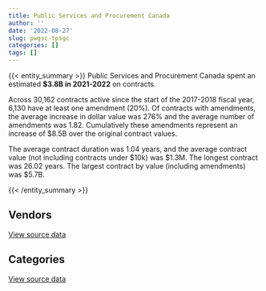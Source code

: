 ```yaml
---
title: Public Services and Procurement Canada
author: ''
date: '2022-08-27'
slug: pwgsc-tpsgc
categories: []
tags: []
---
```


<script src="/rmarkdown-libs/htmlwidgets/htmlwidgets.js"></script>
<link href="/rmarkdown-libs/datatables-css/datatables-crosstalk.css" rel="stylesheet" />
<script src="/rmarkdown-libs/datatables-binding/datatables.js"></script>
<script src="/rmarkdown-libs/jquery/jquery-3.6.0.min.js"></script>
<link href="/rmarkdown-libs/dt-core-bootstrap/css/dataTables.bootstrap.min.css" rel="stylesheet" />
<link href="/rmarkdown-libs/dt-core-bootstrap/css/dataTables.bootstrap.extra.css" rel="stylesheet" />
<script src="/rmarkdown-libs/dt-core-bootstrap/js/jquery.dataTables.min.js"></script>
<script src="/rmarkdown-libs/dt-core-bootstrap/js/dataTables.bootstrap.min.js"></script>
<link href="/rmarkdown-libs/crosstalk/css/crosstalk.min.css" rel="stylesheet" />
<script src="/rmarkdown-libs/crosstalk/js/crosstalk.min.js"></script>
<script src="/rmarkdown-libs/htmlwidgets/htmlwidgets.js"></script>
<link href="/rmarkdown-libs/datatables-css/datatables-crosstalk.css" rel="stylesheet" />
<script src="/rmarkdown-libs/datatables-binding/datatables.js"></script>
<script src="/rmarkdown-libs/jquery/jquery-3.6.0.min.js"></script>
<link href="/rmarkdown-libs/dt-core-bootstrap/css/dataTables.bootstrap.min.css" rel="stylesheet" />
<link href="/rmarkdown-libs/dt-core-bootstrap/css/dataTables.bootstrap.extra.css" rel="stylesheet" />
<script src="/rmarkdown-libs/dt-core-bootstrap/js/jquery.dataTables.min.js"></script>
<script src="/rmarkdown-libs/dt-core-bootstrap/js/dataTables.bootstrap.min.js"></script>
<link href="/rmarkdown-libs/crosstalk/css/crosstalk.min.css" rel="stylesheet" />
<script src="/rmarkdown-libs/crosstalk/js/crosstalk.min.js"></script>

{{< entity_summary >}}
Public Services and Procurement Canada spent an estimated **\$3.8B in 2021-2022** on contracts.

Across 30,162 contracts active since the start of the 2017-2018 fiscal year, 6,130 have at least one amendment (20%). Of contracts with amendments, the average increase in dollar value was 276% and the average number of amendments was 1.82. Cumulatively these amendments represent an increase of \$8.5B over the original contract values.

The average contract duration was 1.04 years, and the average contract value (not including contracts under \$10k) was \$1.3M. The longest contract was 26.02 years. The largest contract by value (including amendments) was \$5.7B.

{{< /entity_summary >}}

## Vendors

<div id="htmlwidget-1" style="width:100%;height:auto;" class="datatables html-widget"></div>
<script type="application/json" data-for="htmlwidget-1">{"x":{"style":"bootstrap","filter":"none","vertical":false,"data":[["<a href=\"/vendors/10647802_canada/\">10647802 CANADA<\/a>","<a href=\"/vendors/1320376_ontario/\">1320376 ONTARIO<\/a>","<a href=\"/vendors/1x1_architecture/\">1X1 ARCHITECTURE<\/a>","<a href=\"/vendors/2220742_ontario/\">2220742 ONTARIO<\/a>","<a href=\"/vendors/3469051_canada/\">3469051 CANADA<\/a>","<a href=\"/vendors/3d_datacomm/\">3D DATACOMM<\/a>","<a href=\"/vendors/4083261_canada/\">4083261 CANADA<\/a>","<a href=\"/vendors/529040_ontario_and_880382/\">529040 ONTARIO AND 880382<\/a>","<a href=\"/vendors/6834973_canada/\">6834973 CANADA<\/a>","<a href=\"/vendors/7305516_canada/\">7305516 CANADA<\/a>","<a href=\"/vendors/736902_ontario/\">736902 ONTARIO<\/a>","<a href=\"/vendors/73719_newfoundland_labrador/\">73719 NEWFOUNDLAND LABRADOR<\/a>","<a href=\"/vendors/851791_nwt/\">851791 NWT<\/a>","<a href=\"/vendors/9006_9311_quebec/\">9006 9311 QUEBEC<\/a>","<a href=\"/vendors/9168516_canada/\">9168516 CANADA<\/a>","<a href=\"/vendors/9275_0181_quebec/\">9275 0181 QUEBEC<\/a>","<a href=\"/vendors/a_c_l_construction/\">A C L CONSTRUCTION<\/a>","<a href=\"/vendors/abb/\">ABB<\/a>","<a href=\"/vendors/abco_maintenance_systems/\">ABCO MAINTENANCE SYSTEMS<\/a>","<a href=\"/vendors/acadian_dredging/\">ACADIAN DREDGING<\/a>","<a href=\"/vendors/acart_communications/\">ACART COMMUNICATIONS<\/a>","<a href=\"/vendors/accenture/\">ACCENTURE<\/a>","<a href=\"/vendors/acme_future_security_controls/\">ACME FUTURE SECURITY CONTROLS<\/a>","<a href=\"/vendors/acosys_consulting_services/\">ACOSYS CONSULTING SERVICES<\/a>","<a href=\"/vendors/action_personnel_of_ottawa_hull/\">ACTION PERSONNEL OF OTTAWA HULL<\/a>","<a href=\"/vendors/adp_canada/\">ADP CANADA<\/a>","<a href=\"/vendors/advanced_business_interiors/\">ADVANCED BUSINESS INTERIORS<\/a>","<a href=\"/vendors/afc_industries/\">AFC INDUSTRIES<\/a>","<a href=\"/vendors/ainsworth/\">AINSWORTH<\/a>","<a href=\"/vendors/air_inuit/\">AIR INUIT<\/a>","<a href=\"/vendors/air_tindi/\">AIR TINDI<\/a>","<a href=\"/vendors/alliance_engineering_construction/\">ALLIANCE ENGINEERING CONSTRUCTION<\/a>","<a href=\"/vendors/allied_paving/\">ALLIED PAVING<\/a>","<a href=\"/vendors/alva_construction/\">ALVA CONSTRUCTION<\/a>","<a href=\"/vendors/ameresco_canada/\">AMERESCO CANADA<\/a>","<a href=\"/vendors/amex_bank_of_canada/\">AMEX BANK OF CANADA<\/a>","<a href=\"/vendors/anchor_qea/\">ANCHOR QEA<\/a>","<a href=\"/vendors/anixter_canada/\">ANIXTER CANADA<\/a>","<a href=\"/vendors/aon_reed_stenhouse/\">AON REED STENHOUSE<\/a>","<a href=\"/vendors/architecture_49/\">ARCHITECTURE 49<\/a>","<a href=\"/vendors/architecture_evoq/\">ARCHITECTURE EVOQ<\/a>","<a href=\"/vendors/arcp_atlantic_road_construction/\">ARCP ATLANTIC ROAD CONSTRUCTION<\/a>","<a href=\"/vendors/arctic_canada_construction/\">ARCTIC CANADA CONSTRUCTION<\/a>","<a href=\"/vendors/asbex/\">ASBEX<\/a>","<a href=\"/vendors/asokan_business_interiors/\">ASOKAN BUSINESS INTERIORS<\/a>","<a href=\"/vendors/associated_engineering/\">ASSOCIATED ENGINEERING<\/a>","<a href=\"/vendors/atlantic_towing/\">ATLANTIC TOWING<\/a>","<a href=\"/vendors/atlantica_mechanical_contractors/\">ATLANTICA MECHANICAL CONTRACTORS<\/a>","<a href=\"/vendors/atwill_morin/\">ATWILL MORIN<\/a>","<a href=\"/vendors/av_tech/\">AV TECH<\/a>","<a href=\"/vendors/avondale_construction/\">AVONDALE CONSTRUCTION<\/a>","<a href=\"/vendors/b_r_enterprises/\">B R ENTERPRISES<\/a>","<a href=\"/vendors/b_t_l_construction/\">B T L CONSTRUCTION<\/a>","<a href=\"/vendors/baja_construction_canada/\">BAJA CONSTRUCTION CANADA<\/a>","<a href=\"/vendors/balodis/\">BALODIS<\/a>","<a href=\"/vendors/banctec_canada/\">BANCTEC CANADA<\/a>","<a href=\"/vendors/bargreen_ellingson/\">BARGREEN ELLINGSON<\/a>","<a href=\"/vendors/bay_construction_management/\">BAY CONSTRUCTION MANAGEMENT<\/a>","<a href=\"/vendors/bell_and_howell_canada/\">BELL AND HOWELL CANADA<\/a>","<a href=\"/vendors/bergevin_electrical_contracting/\">BERGEVIN ELECTRICAL CONTRACTING<\/a>","<a href=\"/vendors/bervin_construction/\">BERVIN CONSTRUCTION<\/a>","<a href=\"/vendors/bgla/\">BGLA<\/a>","<a href=\"/vendors/bird_construction_company/\">BIRD CONSTRUCTION COMPANY<\/a>","<a href=\"/vendors/bisson_fortin_architecture/\">BISSON FORTIN ARCHITECTURE<\/a>","<a href=\"/vendors/blackberry/\">BLACKBERRY<\/a>","<a href=\"/vendors/bluedot/\">BLUEDOT<\/a>","<a href=\"/vendors/boless/\">BOLESS<\/a>","<a href=\"/vendors/boyd_moving_storage/\">BOYD MOVING STORAGE<\/a>","<a href=\"/vendors/brandt_tractor/\">BRANDT TRACTOR<\/a>","<a href=\"/vendors/brawn_construction/\">BRAWN CONSTRUCTION<\/a>","<a href=\"/vendors/briquetal/\">BRIQUETAL<\/a>","<a href=\"/vendors/britton_electrique/\">BRITTON ELECTRIQUE<\/a>","<a href=\"/vendors/brookfield_asset_management/\">BROOKFIELD ASSET MANAGEMENT<\/a>","<a href=\"/vendors/brookfield_global_integrated_solutions/\">BROOKFIELD GLOBAL INTEGRATED SOLUTIONS<\/a>","<a href=\"/vendors/budgell_s_equipment_rentals/\">BUDGELL S EQUIPMENT RENTALS<\/a>","<a href=\"/vendors/buttcon/\">BUTTCON<\/a>","<a href=\"/vendors/ca/\">CA<\/a>","<a href=\"/vendors/caltrio_company/\">CALTRIO COMPANY<\/a>","<a href=\"/vendors/campbell_scientific_canada/\">CAMPBELL SCIENTIFIC CANADA<\/a>","<a href=\"/vendors/can_am_platforms_construction/\">CAN AM PLATFORMS CONSTRUCTION<\/a>","<a href=\"/vendors/canadian_helicopters/\">CANADIAN HELICOPTERS<\/a>","<a href=\"/vendors/canadian_leaseback/\">CANADIAN LEASEBACK<\/a>","<a href=\"/vendors/canadyne_technologies/\">CANADYNE TECHNOLOGIES<\/a>","<a href=\"/vendors/canmec_industriel/\">CANMEC INDUSTRIEL<\/a>","<a href=\"/vendors/cansel_survey_equipment/\">CANSEL SURVEY EQUIPMENT<\/a>","<a href=\"/vendors/carahsoft_technology/\">CARAHSOFT TECHNOLOGY<\/a>","<a href=\"/vendors/carleton_electric/\">CARLETON ELECTRIC<\/a>","<a href=\"/vendors/carmichael_engineering/\">CARMICHAEL ENGINEERING<\/a>","<a href=\"/vendors/cbci_telecom/\">CBCI TELECOM<\/a>","<a href=\"/vendors/cbre/\">CBRE<\/a>","<a href=\"/vendors/ccr_construction/\">CCR CONSTRUCTION<\/a>","<a href=\"/vendors/cedrom_sni/\">CEDROM SNI<\/a>","<a href=\"/vendors/celeb_construction/\">CELEB CONSTRUCTION<\/a>","<a href=\"/vendors/cgi/\">CGI<\/a>","<a href=\"/vendors/ch2m_hill_canada/\">CH2M HILL CANADA<\/a>","<a href=\"/vendors/chandos_construction/\">CHANDOS CONSTRUCTION<\/a>","<a href=\"/vendors/charron_human_resources/\">CHARRON HUMAN RESOURCES<\/a>","<a href=\"/vendors/cleanmatters_janitorial_services/\">CLEANMATTERS JANITORIAL SERVICES<\/a>","<a href=\"/vendors/clearwater_structures/\">CLEARWATER STRUCTURES<\/a>","<a href=\"/vendors/closereach/\">CLOSEREACH<\/a>","<a href=\"/vendors/cnw_group/\">CNW GROUP<\/a>","<a href=\"/vendors/coady_construction_excavating/\">COADY CONSTRUCTION EXCAVATING<\/a>","<a href=\"/vendors/coastal_restoration_masonry/\">COASTAL RESTORATION MASONRY<\/a>","<a href=\"/vendors/colliers_project_leaders/\">COLLIERS PROJECT LEADERS<\/a>","<a href=\"/vendors/computershare_investor_services/\">COMPUTERSHARE INVESTOR SERVICES<\/a>","<a href=\"/vendors/con_pro_industries_canada/\">CON PRO INDUSTRIES CANADA<\/a>","<a href=\"/vendors/conoscenti_technologies/\">CONOSCENTI TECHNOLOGIES<\/a>","<a href=\"/vendors/construction_blanchard_et/\">CONSTRUCTION BLANCHARD ET<\/a>","<a href=\"/vendors/construction_bugere/\">CONSTRUCTION BUGERE<\/a>","<a href=\"/vendors/construction_cote_fils/\">CONSTRUCTION COTE FILS<\/a>","<a href=\"/vendors/construction_cybco/\">CONSTRUCTION CYBCO<\/a>","<a href=\"/vendors/construction_demathieu_bard/\">CONSTRUCTION DEMATHIEU BARD<\/a>","<a href=\"/vendors/construction_deric/\">CONSTRUCTION DERIC<\/a>","<a href=\"/vendors/construction_simdev/\">CONSTRUCTION SIMDEV<\/a>","<a href=\"/vendors/construction_socam/\">CONSTRUCTION SOCAM<\/a>","<a href=\"/vendors/constructions_bsl/\">CONSTRUCTIONS BSL<\/a>","<a href=\"/vendors/convergint_technologies/\">CONVERGINT TECHNOLOGIES<\/a>","<a href=\"/vendors/cougar_engineering_construction/\">COUGAR ENGINEERING CONSTRUCTION<\/a>","<a href=\"/vendors/cowi_north_america/\">COWI NORTH AMERICA<\/a>","<a href=\"/vendors/crandall_engineering/\">CRANDALL ENGINEERING<\/a>","<a href=\"/vendors/cruickshank_construction/\">CRUICKSHANK CONSTRUCTION<\/a>","<a href=\"/vendors/csdc_systems/\">CSDC SYSTEMS<\/a>","<a href=\"/vendors/cummins_canada/\">CUMMINS CANADA<\/a>","<a href=\"/vendors/cymi_canada/\">CYMI CANADA<\/a>","<a href=\"/vendors/d_doyle_installations/\">D DOYLE INSTALLATIONS<\/a>","<a href=\"/vendors/d_f_s/\">D F S<\/a>","<a href=\"/vendors/dasco_equipment/\">DASCO EQUIPMENT<\/a>","<a href=\"/vendors/david_s_laflamme_construction/\">DAVID S LAFLAMME CONSTRUCTION<\/a>","<a href=\"/vendors/de_angelis_construction/\">DE ANGELIS CONSTRUCTION<\/a>","<a href=\"/vendors/dean_construction_company/\">DEAN CONSTRUCTION COMPANY<\/a>","<a href=\"/vendors/defran/\">DEFRAN<\/a>","<a href=\"/vendors/delco_automation/\">DELCO AUTOMATION<\/a>","<a href=\"/vendors/devlin_construction/\">DEVLIN CONSTRUCTION<\/a>","<a href=\"/vendors/dexter_construction/\">DEXTER CONSTRUCTION<\/a>","<a href=\"/vendors/dexterra/\">DEXTERRA<\/a>","<a href=\"/vendors/diamond_and_schmitt_architects/\">DIAMOND AND SCHMITT ARCHITECTS<\/a>","<a href=\"/vendors/dragage_im/\">DRAGAGE IM<\/a>","<a href=\"/vendors/dragage_ocean_dsm/\">DRAGAGE OCEAN DSM<\/a>","<a href=\"/vendors/dss_marine/\">DSS MARINE<\/a>","<a href=\"/vendors/dst_consulting_engineers/\">DST CONSULTING ENGINEERS<\/a>","<a href=\"/vendors/dwp_solutions/\">DWP SOLUTIONS<\/a>","<a href=\"/vendors/dxb_project_management/\">DXB PROJECT MANAGEMENT<\/a>","<a href=\"/vendors/dynamic_construction/\">DYNAMIC CONSTRUCTION<\/a>","<a href=\"/vendors/e_d_brunet_et_associes_canada/\">E D BRUNET ET ASSOCIES CANADA<\/a>","<a href=\"/vendors/eastpoint_engineering/\">EASTPOINT ENGINEERING<\/a>","<a href=\"/vendors/eberhard_von_huene_associates/\">EBERHARD VON HUENE ASSOCIATES<\/a>","<a href=\"/vendors/ebsco_canada/\">EBSCO CANADA<\/a>","<a href=\"/vendors/eclipsys_solutions/\">ECLIPSYS SOLUTIONS<\/a>","<a href=\"/vendors/eco_technologies/\">ECO TECHNOLOGIES<\/a>","<a href=\"/vendors/edward_collins_contracting/\">EDWARD COLLINS CONTRACTING<\/a>","<a href=\"/vendors/eiffage_innovative_canada/\">EIFFAGE INNOVATIVE CANADA<\/a>","<a href=\"/vendors/ekos_research_associates/\">EKOS RESEARCH ASSOCIATES<\/a>","<a href=\"/vendors/emcon_services/\">EMCON SERVICES<\/a>","<a href=\"/vendors/emil_anderson_construction/\">EMIL ANDERSON CONSTRUCTION<\/a>","<a href=\"/vendors/emmons_mitchell_construction/\">EMMONS MITCHELL CONSTRUCTION<\/a>","<a href=\"/vendors/entreprise_de_construction_t_e_q/\">ENTREPRISE DE CONSTRUCTION T E Q<\/a>","<a href=\"/vendors/entrust/\">ENTRUST<\/a>","<a href=\"/vendors/eurovia_quebec_construction/\">EUROVIA QUEBEC CONSTRUCTION<\/a>","<a href=\"/vendors/everest_construction_management/\">EVEREST CONSTRUCTION MANAGEMENT<\/a>","<a href=\"/vendors/evripos_janitorial_services/\">EVRIPOS JANITORIAL SERVICES<\/a>","<a href=\"/vendors/exact_legal_translations/\">EXACT LEGAL TRANSLATIONS<\/a>","<a href=\"/vendors/excavation_loiselle/\">EXCAVATION LOISELLE<\/a>","<a href=\"/vendors/excavation_rene_st_pierre_eng/\">EXCAVATION RENE ST PIERRE ENG<\/a>","<a href=\"/vendors/facca/\">FACCA<\/a>","<a href=\"/vendors/factiva/\">FACTIVA<\/a>","<a href=\"/vendors/farmer_construction/\">FARMER CONSTRUCTION<\/a>","<a href=\"/vendors/fast_track_staffing/\">FAST TRACK STAFFING<\/a>","<a href=\"/vendors/fca_canada/\">FCA CANADA<\/a>","<a href=\"/vendors/fidelity_engineering_construction/\">FIDELITY ENGINEERING CONSTRUCTION<\/a>","<a href=\"/vendors/finning_international/\">FINNING INTERNATIONAL<\/a>","<a href=\"/vendors/floyd_s_construction/\">FLOYD S CONSTRUCTION<\/a>","<a href=\"/vendors/flynn_canada/\">FLYNN CANADA<\/a>","<a href=\"/vendors/forrester_research/\">FORRESTER RESEARCH<\/a>","<a href=\"/vendors/fournier_construction_industrielle/\">FOURNIER CONSTRUCTION INDUSTRIELLE<\/a>","<a href=\"/vendors/francis_canada_truck_centre/\">FRANCIS CANADA TRUCK CENTRE<\/a>","<a href=\"/vendors/fraser_river_pile_dredge/\">FRASER RIVER PILE DREDGE<\/a>","<a href=\"/vendors/fvb_energy/\">FVB ENERGY<\/a>","<a href=\"/vendors/g_bird_holdings/\">G BIRD HOLDINGS<\/a>","<a href=\"/vendors/gabriela_oliveira/\">GABRIELA OLIVEIRA<\/a>","<a href=\"/vendors/gap_wireless/\">GAP WIRELESS<\/a>","<a href=\"/vendors/gartner/\">GARTNER<\/a>","<a href=\"/vendors/gat_intl_localization_services/\">GAT INTL LOCALIZATION SERVICES<\/a>","<a href=\"/vendors/gatestone/\">GATESTONE<\/a>","<a href=\"/vendors/gaudette_s_transit_mix/\">GAUDETTE S TRANSIT MIX<\/a>","<a href=\"/vendors/gdi_services/\">GDI SERVICES<\/a>","<a href=\"/vendors/gemma_property_services/\">GEMMA PROPERTY SERVICES<\/a>","<a href=\"/vendors/general_motors/\">GENERAL MOTORS<\/a>","<a href=\"/vendors/geospectrum_technologies/\">GEOSPECTRUM TECHNOLOGIES<\/a>","<a href=\"/vendors/ghd/\">GHD<\/a>","<a href=\"/vendors/global_knowledge/\">GLOBAL KNOWLEDGE<\/a>","<a href=\"/vendors/global_total_office/\">GLOBAL TOTAL OFFICE<\/a>","<a href=\"/vendors/global_upholstery/\">GLOBAL UPHOLSTERY<\/a>","<a href=\"/vendors/gm_developpement/\">GM DEVELOPPEMENT<\/a>","<a href=\"/vendors/graham_construction/\">GRAHAM CONSTRUCTION<\/a>","<a href=\"/vendors/granite_management/\">GRANITE MANAGEMENT<\/a>","<a href=\"/vendors/grc_architects/\">GRC ARCHITECTS<\/a>","<a href=\"/vendors/green_timbers_partnership/\">GREEN TIMBERS PARTNERSHIP<\/a>","<a href=\"/vendors/greendale_resources/\">GREENDALE RESOURCES<\/a>","<a href=\"/vendors/greenfield_construction/\">GREENFIELD CONSTRUCTION<\/a>","<a href=\"/vendors/grey_rock_services/\">GREY ROCK SERVICES<\/a>","<a href=\"/vendors/griffin_engineered_systems/\">GRIFFIN ENGINEERED SYSTEMS<\/a>","<a href=\"/vendors/gw_realty/\">GW REALTY<\/a>","<a href=\"/vendors/hamel_construction/\">HAMEL CONSTRUCTION<\/a>","<a href=\"/vendors/haskoning_uk/\">HASKONING UK<\/a>","<a href=\"/vendors/hatch/\">HATCH<\/a>","<a href=\"/vendors/haworth/\">HAWORTH<\/a>","<a href=\"/vendors/hercules_slr/\">HERCULES SLR<\/a>","<a href=\"/vendors/hewlett_packard/\">HEWLETT PACKARD<\/a>","<a href=\"/vendors/highlands_fuel_delivery/\">HIGHLANDS FUEL DELIVERY<\/a>","<a href=\"/vendors/hike_metal_products/\">HIKE METAL PRODUCTS<\/a>","<a href=\"/vendors/hitrac/\">HITRAC<\/a>","<a href=\"/vendors/horizant/\">HORIZANT<\/a>","<a href=\"/vendors/houle_electric/\">HOULE ELECTRIC<\/a>","<a href=\"/vendors/ibi_group_architects_canada/\">IBI GROUP ARCHITECTS CANADA<\/a>","<a href=\"/vendors/ifathom/\">IFATHOM<\/a>","<a href=\"/vendors/imperial_cleaners/\">IMPERIAL CLEANERS<\/a>","<a href=\"/vendors/info_tech_research_group/\">INFO TECH RESEARCH GROUP<\/a>","<a href=\"/vendors/infosys/\">INFOSYS<\/a>","<a href=\"/vendors/insa/\">INSA<\/a>","<a href=\"/vendors/integra_networks/\">INTEGRA NETWORKS<\/a>","<a href=\"/vendors/integrated_distribution_systems/\">INTEGRATED DISTRIBUTION SYSTEMS<\/a>","<a href=\"/vendors/interactive_audio_visual/\">INTERACTIVE AUDIO VISUAL<\/a>","<a href=\"/vendors/interoute_construction/\">INTEROUTE CONSTRUCTION<\/a>","<a href=\"/vendors/interworks_contracting/\">INTERWORKS CONTRACTING<\/a>","<a href=\"/vendors/ipsos/\">IPSOS<\/a>","<a href=\"/vendors/it_net_consultants/\">IT NET CONSULTANTS<\/a>","<a href=\"/vendors/itex/\">ITEX<\/a>","<a href=\"/vendors/iwc_excavation/\">IWC EXCAVATION<\/a>","<a href=\"/vendors/j_1_contracting/\">J 1 CONTRACTING<\/a>","<a href=\"/vendors/j_d_g_construction_management/\">J D G CONSTRUCTION MANAGEMENT<\/a>","<a href=\"/vendors/j_e_enterprises/\">J E ENTERPRISES<\/a>","<a href=\"/vendors/j_j_lepera_infrastructures/\">J J LEPERA INFRASTRUCTURES<\/a>","<a href=\"/vendors/j_l_richards_associates/\">J L RICHARDS ASSOCIATES<\/a>","<a href=\"/vendors/j_m_j_holdings/\">J M J HOLDINGS<\/a>","<a href=\"/vendors/j_n_a_leblanc_electrique/\">J N A LEBLANC ELECTRIQUE<\/a>","<a href=\"/vendors/j_p_gravel_construction/\">J P GRAVEL CONSTRUCTION<\/a>","<a href=\"/vendors/j_w_lindsay_enterprises/\">J W LINDSAY ENTERPRISES<\/a>","<a href=\"/vendors/jasco_applied_sciences_canada/\">JASCO APPLIED SCIENCES CANADA<\/a>","<a href=\"/vendors/jim_pattison_industries/\">JIM PATTISON INDUSTRIES<\/a>","<a href=\"/vendors/johnson_controls_canada/\">JOHNSON CONTROLS CANADA<\/a>","<a href=\"/vendors/joneljim_concrete_construction/\">JONELJIM CONCRETE CONSTRUCTION<\/a>","<a href=\"/vendors/jones_lang_lasalle/\">JONES LANG LASALLE<\/a>","<a href=\"/vendors/k_c_e_construction/\">K C E CONSTRUCTION<\/a>","<a href=\"/vendors/kaniyasihk_culture_camps/\">KANIYASIHK CULTURE CAMPS<\/a>","<a href=\"/vendors/kasian_architecture_interior_design/\">KASIAN ARCHITECTURE INTERIOR DESIGN<\/a>","<a href=\"/vendors/kenn_borek_air/\">KENN BOREK AIR<\/a>","<a href=\"/vendors/ketza_pacific_construction/\">KETZA PACIFIC CONSTRUCTION<\/a>","<a href=\"/vendors/kfn_enterprises_partnership/\">KFN ENTERPRISES PARTNERSHIP<\/a>","<a href=\"/vendors/kinetic_construction/\">KINETIC CONSTRUCTION<\/a>","<a href=\"/vendors/king_hoe_excavating/\">KING HOE EXCAVATING<\/a>","<a href=\"/vendors/konica_minolta_business_solutions/\">KONICA MINOLTA BUSINESS SOLUTIONS<\/a>","<a href=\"/vendors/kontzamanis_graumann_smith/\">KONTZAMANIS GRAUMANN SMITH<\/a>","<a href=\"/vendors/kudlik_construction/\">KUDLIK CONSTRUCTION<\/a>","<a href=\"/vendors/l_a_hebert/\">L A HEBERT<\/a>","<a href=\"/vendors/l_breau_and_sons/\">L BREAU AND SONS<\/a>","<a href=\"/vendors/l_d_watson_e_s_macewen_allan/\">L D WATSON E S MACEWEN ALLAN<\/a>","<a href=\"/vendors/l_w_dennis_contracting/\">L W DENNIS CONTRACTING<\/a>","<a href=\"/vendors/landco_construction/\">LANDCO CONSTRUCTION<\/a>","<a href=\"/vendors/landform_civil_infrastructures/\">LANDFORM CIVIL INFRASTRUCTURES<\/a>","<a href=\"/vendors/lannick_contract_solutions/\">LANNICK CONTRACT SOLUTIONS<\/a>","<a href=\"/vendors/laporte_experts_conseils/\">LAPORTE EXPERTS CONSEILS<\/a>","<a href=\"/vendors/le_groupe_drumco_construction/\">LE GROUPE DRUMCO CONSTRUCTION<\/a>","<a href=\"/vendors/lec_engineering_contracting/\">LEC ENGINEERING CONTRACTING<\/a>","<a href=\"/vendors/ledcor_construction/\">LEDCOR CONSTRUCTION<\/a>","<a href=\"/vendors/lemay/\">LEMAY<\/a>","<a href=\"/vendors/leo_pisces_services_group/\">LEO PISCES SERVICES GROUP<\/a>","<a href=\"/vendors/les_constructions_beland/\">LES CONSTRUCTIONS BELAND<\/a>","<a href=\"/vendors/les_constructions_binet/\">LES CONSTRUCTIONS BINET<\/a>","<a href=\"/vendors/les_constructions_des_iles/\">LES CONSTRUCTIONS DES ILES<\/a>","<a href=\"/vendors/les_entreprises_p_e_c/\">LES ENTREPRISES P E C<\/a>","<a href=\"/vendors/les_equipements_claude_pedneault/\">LES EQUIPEMENTS CLAUDE PEDNEAULT<\/a>","<a href=\"/vendors/les_installations_electriques/\">LES INSTALLATIONS ELECTRIQUES<\/a>","<a href=\"/vendors/les_traducteurs_reunis/\">LES TRADUCTEURS REUNIS<\/a>","<a href=\"/vendors/leslie_benn_contracting/\">LESLIE BENN CONTRACTING<\/a>","<a href=\"/vendors/lexisnexis_canada/\">LEXISNEXIS CANADA<\/a>","<a href=\"/vendors/linovati/\">LINOVATI<\/a>","<a href=\"/vendors/louis_w_bray_construction/\">LOUIS W BRAY CONSTRUCTION<\/a>","<a href=\"/vendors/m_d_steele_construction/\">M D STEELE CONSTRUCTION<\/a>","<a href=\"/vendors/m_r_engineering/\">M R ENGINEERING<\/a>","<a href=\"/vendors/m_sullivan_son/\">M SULLIVAN SON<\/a>","<a href=\"/vendors/macewen_petroleum/\">MACEWEN PETROLEUM<\/a>","<a href=\"/vendors/maconnerie_dynamique/\">MACONNERIE DYNAMIQUE<\/a>","<a href=\"/vendors/maple_reinders_constructors/\">MAPLE REINDERS CONSTRUCTORS<\/a>","<a href=\"/vendors/maplesoft_consulting/\">MAPLESOFT CONSULTING<\/a>","<a href=\"/vendors/marine_contractors/\">MARINE CONTRACTORS<\/a>","<a href=\"/vendors/maritime_fence/\">MARITIME FENCE<\/a>","<a href=\"/vendors/maritime_fuels/\">MARITIME FUELS<\/a>","<a href=\"/vendors/marrbeck_construction/\">MARRBECK CONSTRUCTION<\/a>","<a href=\"/vendors/martech_electrical_systems/\">MARTECH ELECTRICAL SYSTEMS<\/a>","<a href=\"/vendors/masontech/\">MASONTECH<\/a>","<a href=\"/vendors/maxim_2000/\">MAXIM 2000<\/a>","<a href=\"/vendors/mckinsey_and_company/\">MCKINSEY AND COMPANY<\/a>","<a href=\"/vendors/mcknight_enterprises/\">MCKNIGHT ENTERPRISES<\/a>","<a href=\"/vendors/mcnally_construction/\">MCNALLY CONSTRUCTION<\/a>","<a href=\"/vendors/media_q/\">MEDIA Q<\/a>","<a href=\"/vendors/megalexis_communications/\">MEGALEXIS COMMUNICATIONS<\/a>","<a href=\"/vendors/messa_computing/\">MESSA COMPUTING<\/a>","<a href=\"/vendors/metocean_telematics/\">METOCEAN TELEMATICS<\/a>","<a href=\"/vendors/michanie_construction/\">MICHANIE CONSTRUCTION<\/a>","<a href=\"/vendors/micro_focus_canada/\">MICRO FOCUS CANADA<\/a>","<a href=\"/vendors/milestone_environmental/\">MILESTONE ENVIRONMENTAL<\/a>","<a href=\"/vendors/ministry_of_finance/\">MINISTRY OF FINANCE<\/a>","<a href=\"/vendors/mitsubishi_motor_sales/\">MITSUBISHI MOTOR SALES<\/a>","<a href=\"/vendors/mnp/\">MNP<\/a>","<a href=\"/vendors/mobile_resource_group/\">MOBILE RESOURCE GROUP<\/a>","<a href=\"/vendors/modern_construction/\">MODERN CONSTRUCTION<\/a>","<a href=\"/vendors/moneris/\">MONERIS<\/a>","<a href=\"/vendors/moriyama_teshima_architects/\">MORIYAMA TESHIMA ARCHITECTS<\/a>","<a href=\"/vendors/morpho_canada/\">MORPHO CANADA<\/a>","<a href=\"/vendors/moss_development/\">MOSS DEVELOPMENT<\/a>","<a href=\"/vendors/mtm_2_contracting/\">MTM 2 CONTRACTING<\/a>","<a href=\"/vendors/municipal_ready_mix/\">MUNICIPAL READY MIX<\/a>","<a href=\"/vendors/n_p_a/\">N P A<\/a>","<a href=\"/vendors/nadine_international/\">NADINE INTERNATIONAL<\/a>","<a href=\"/vendors/nahanni_construction/\">NAHANNI CONSTRUCTION<\/a>","<a href=\"/vendors/nappaq_design_construction/\">NAPPAQ DESIGN CONSTRUCTION<\/a>","<a href=\"/vendors/nav_canada/\">NAV CANADA<\/a>","<a href=\"/vendors/navpoint_consulting_group/\">NAVPOINT CONSULTING GROUP<\/a>","<a href=\"/vendors/ndl_construction/\">NDL CONSTRUCTION<\/a>","<a href=\"/vendors/nelson_environmental_remediation/\">NELSON ENVIRONMENTAL REMEDIATION<\/a>","<a href=\"/vendors/nfoe/\">NFOE<\/a>","<a href=\"/vendors/nissan_canada/\">NISSAN CANADA<\/a>","<a href=\"/vendors/nitam_solutions/\">NITAM SOLUTIONS<\/a>","<a href=\"/vendors/nitro_construction/\">NITRO CONSTRUCTION<\/a>","<a href=\"/vendors/nordmec_construction/\">NORDMEC CONSTRUCTION<\/a>","<a href=\"/vendors/north_america_construction/\">NORTH AMERICA CONSTRUCTION<\/a>","<a href=\"/vendors/north_country_maintenance/\">NORTH COUNTRY MAINTENANCE<\/a>","<a href=\"/vendors/northeast_tree_trimming/\">NORTHEAST TREE TRIMMING<\/a>","<a href=\"/vendors/northern_construction/\">NORTHERN CONSTRUCTION<\/a>","<a href=\"/vendors/nortrax_canada/\">NORTRAX CANADA<\/a>","<a href=\"/vendors/notra/\">NOTRA<\/a>","<a href=\"/vendors/nova_construction/\">NOVA CONSTRUCTION<\/a>","<a href=\"/vendors/nova_networks/\">NOVA NETWORKS<\/a>","<a href=\"/vendors/nova_scotia_power/\">NOVA SCOTIA POWER<\/a>","<a href=\"/vendors/nua_office/\">NUA OFFICE<\/a>","<a href=\"/vendors/nuna_east/\">NUNA EAST<\/a>","<a href=\"/vendors/online_constructors/\">ONLINE CONSTRUCTORS<\/a>","<a href=\"/vendors/oproma/\">OPROMA<\/a>","<a href=\"/vendors/oracle_canada/\">ORACLE CANADA<\/a>","<a href=\"/vendors/orangutech/\">ORANGUTECH<\/a>","<a href=\"/vendors/oskar_construction/\">OSKAR CONSTRUCTION<\/a>","<a href=\"/vendors/otis_elevator/\">OTIS ELEVATOR<\/a>","<a href=\"/vendors/ottawa_greenbelt_construction/\">OTTAWA GREENBELT CONSTRUCTION<\/a>","<a href=\"/vendors/p_b_entreprises/\">P B ENTREPRISES<\/a>","<a href=\"/vendors/paladin_group/\">PALADIN GROUP<\/a>","<a href=\"/vendors/panasonic/\">PANASONIC<\/a>","<a href=\"/vendors/parker_johnston_industries/\">PARKER JOHNSTON INDUSTRIES<\/a>","<a href=\"/vendors/parkland_industries/\">PARKLAND INDUSTRIES<\/a>","<a href=\"/vendors/parsons_canada/\">PARSONS CANADA<\/a>","<a href=\"/vendors/pavex/\">PAVEX<\/a>","<a href=\"/vendors/pcl_constructors/\">PCL CONSTRUCTORS<\/a>","<a href=\"/vendors/penn_construction_canada/\">PENN CONSTRUCTION CANADA<\/a>","<a href=\"/vendors/pennecon/\">PENNECON<\/a>","<a href=\"/vendors/pepco/\">PEPCO<\/a>","<a href=\"/vendors/peter_j_kindree_architect/\">PETER J KINDREE ARCHITECT<\/a>","<a href=\"/vendors/peter_kiewit_sons/\">PETER KIEWIT SONS<\/a>","<a href=\"/vendors/peters_construction/\">PETERS CONSTRUCTION<\/a>","<a href=\"/vendors/phaselock_systems_international/\">PHASELOCK SYSTEMS INTERNATIONAL<\/a>","<a href=\"/vendors/point_hope_maritime/\">POINT HOPE MARITIME<\/a>","<a href=\"/vendors/polaris_industries/\">POLARIS INDUSTRIES<\/a>","<a href=\"/vendors/pomerleau/\">POMERLEAU<\/a>","<a href=\"/vendors/port_of_spain_holdings/\">PORT OF SPAIN HOLDINGS<\/a>","<a href=\"/vendors/postmedia_network/\">POSTMEDIA NETWORK<\/a>","<a href=\"/vendors/precisionit/\">PRECISIONIT<\/a>","<a href=\"/vendors/promaxis/\">PROMAXIS<\/a>","<a href=\"/vendors/pronex_excavation/\">PRONEX EXCAVATION<\/a>","<a href=\"/vendors/prosci_canada/\">PROSCI CANADA<\/a>","<a href=\"/vendors/protak_consulting_group/\">PROTAK CONSULTING GROUP<\/a>","<a href=\"/vendors/provencher_roy_associes/\">PROVENCHER ROY ASSOCIES<\/a>","<a href=\"/vendors/purelogic/\">PURELOGIC<\/a>","<a href=\"/vendors/purespirit_solutions/\">PURESPIRIT SOLUTIONS<\/a>","<a href=\"/vendors/qm_environmental/\">QM ENVIRONMENTAL<\/a>","<a href=\"/vendors/quinan_construction/\">QUINAN CONSTRUCTION<\/a>","<a href=\"/vendors/quintet_consulting/\">QUINTET CONSULTING<\/a>","<a href=\"/vendors/quorex_construction_services/\">QUOREX CONSTRUCTION SERVICES<\/a>","<a href=\"/vendors/r_c_m_modulaire/\">R C M MODULAIRE<\/a>","<a href=\"/vendors/r_e_gilmore_investments/\">R E GILMORE INVESTMENTS<\/a>","<a href=\"/vendors/r_j_macisaac_construction/\">R J MACISAAC CONSTRUCTION<\/a>","<a href=\"/vendors/r_w_tomlinson/\">R W TOMLINSON<\/a>","<a href=\"/vendors/rapiscan_systems/\">RAPISCAN SYSTEMS<\/a>","<a href=\"/vendors/ratio_architecture_interior_design/\">RATIO ARCHITECTURE INTERIOR DESIGN<\/a>","<a href=\"/vendors/regent_construction/\">REGENT CONSTRUCTION<\/a>","<a href=\"/vendors/rhea/\">RHEA<\/a>","<a href=\"/vendors/rjg_construction/\">RJG CONSTRUCTION<\/a>","<a href=\"/vendors/robertson_martin_architects/\">ROBERTSON MARTIN ARCHITECTS<\/a>","<a href=\"/vendors/rolling_tides_construction/\">ROLLING TIDES CONSTRUCTION<\/a>","<a href=\"/vendors/rondar/\">RONDAR<\/a>","<a href=\"/vendors/roscoe_construction/\">ROSCOE CONSTRUCTION<\/a>","<a href=\"/vendors/ross_and_anglin/\">ROSS AND ANGLIN<\/a>","<a href=\"/vendors/roxboro_excavation/\">ROXBORO EXCAVATION<\/a>","<a href=\"/vendors/russell_chernoff_rand_thompson/\">RUSSELL CHERNOFF RAND THOMPSON<\/a>","<a href=\"/vendors/rycom/\">RYCOM<\/a>","<a href=\"/vendors/saba_software/\">SABA SOFTWARE<\/a>","<a href=\"/vendors/sani_sable_lb/\">SANI SABLE LB<\/a>","<a href=\"/vendors/sap/\">SAP<\/a>","<a href=\"/vendors/scalar_decisions/\">SCALAR DECISIONS<\/a>","<a href=\"/vendors/scansa_construction/\">SCANSA CONSTRUCTION<\/a>","<a href=\"/vendors/schoeler_heaton_architects/\">SCHOELER HEATON ARCHITECTS<\/a>","<a href=\"/vendors/sdl_international_canada/\">SDL INTERNATIONAL CANADA<\/a>","<a href=\"/vendors/seagate_construction/\">SEAGATE CONSTRUCTION<\/a>","<a href=\"/vendors/seaspan_victoria_shipyards/\">SEASPAN VICTORIA SHIPYARDS<\/a>","<a href=\"/vendors/securekey_technologies/\">SECUREKEY TECHNOLOGIES<\/a>","<a href=\"/vendors/sepw_architecture/\">SEPW ARCHITECTURE<\/a>","<a href=\"/vendors/service_star_building_cleaning/\">SERVICE STAR BUILDING CLEANING<\/a>","<a href=\"/vendors/seyem/\">SEYEM<\/a>","<a href=\"/vendors/shi_canada/\">SHI CANADA<\/a>","<a href=\"/vendors/shrma_architects_in_joint_venture/\">SHRMA ARCHITECTS IN JOINT VENTURE<\/a>","<a href=\"/vendors/skillsoft_canada/\">SKILLSOFT CANADA<\/a>","<a href=\"/vendors/smiths_detection/\">SMITHS DETECTION<\/a>","<a href=\"/vendors/sperra_construction/\">SPERRA CONSTRUCTION<\/a>","<a href=\"/vendors/springhill_construction/\">SPRINGHILL CONSTRUCTION<\/a>","<a href=\"/vendors/squamish_indian_band/\">SQUAMISH INDIAN BAND<\/a>","<a href=\"/vendors/st_denis_thompson/\">ST DENIS THOMPSON<\/a>","<a href=\"/vendors/st_gelais_montminy_associes/\">ST GELAIS MONTMINY ASSOCIES<\/a>","<a href=\"/vendors/stanley_construction/\">STANLEY CONSTRUCTION<\/a>","<a href=\"/vendors/stoneworks_technologies/\">STONEWORKS TECHNOLOGIES<\/a>","<a href=\"/vendors/sun_life_assurance_company/\">SUN LIFE ASSURANCE COMPANY<\/a>","<a href=\"/vendors/super_channel_international/\">SUPER CHANNEL INTERNATIONAL<\/a>","<a href=\"/vendors/sym_communications/\">SYM COMMUNICATIONS<\/a>","<a href=\"/vendors/symcor/\">SYMCOR<\/a>","<a href=\"/vendors/systematix_solutions/\">SYSTEMATIX SOLUTIONS<\/a>","<a href=\"/vendors/systemscope/\">SYSTEMSCOPE<\/a>","<a href=\"/vendors/taligent_consulting/\">TALIGENT CONSULTING<\/a>","<a href=\"/vendors/tangle_ridge_custom_crushing/\">TANGLE RIDGE CUSTOM CRUSHING<\/a>","<a href=\"/vendors/taurus_contractors/\">TAURUS CONTRACTORS<\/a>","<a href=\"/vendors/technorem/\">TECHNOREM<\/a>","<a href=\"/vendors/tenaquip/\">TENAQUIP<\/a>","<a href=\"/vendors/tervita/\">TERVITA<\/a>","<a href=\"/vendors/tes_contract_services/\">TES CONTRACT SERVICES<\/a>","<a href=\"/vendors/the_canada_life_assurance_company/\">THE CANADA LIFE ASSURANCE COMPANY<\/a>","<a href=\"/vendors/the_vcan_group/\">THE VCAN GROUP<\/a>","<a href=\"/vendors/thomas_schmidt/\">THOMAS SCHMIDT<\/a>","<a href=\"/vendors/tisseur/\">TISSEUR<\/a>","<a href=\"/vendors/titanium_construction/\">TITANIUM CONSTRUCTION<\/a>","<a href=\"/vendors/tofcon_construction/\">TOFCON CONSTRUCTION<\/a>","<a href=\"/vendors/totem_offisource/\">TOTEM OFFISOURCE<\/a>","<a href=\"/vendors/toure_cleaning_services/\">TOURE CLEANING SERVICES<\/a>","<a href=\"/vendors/traductions_pierre_cloutier/\">TRADUCTIONS PIERRE CLOUTIER<\/a>","<a href=\"/vendors/traductions_scriptis/\">TRADUCTIONS SCRIPTIS<\/a>","<a href=\"/vendors/trainor_mechanical_contractors/\">TRAINOR MECHANICAL CONTRACTORS<\/a>","<a href=\"/vendors/transpolar_technology/\">TRANSPOLAR TECHNOLOGY<\/a>","<a href=\"/vendors/traytown_builders/\">TRAYTOWN BUILDERS<\/a>","<a href=\"/vendors/trident_construction/\">TRIDENT CONSTRUCTION<\/a>","<a href=\"/vendors/troy_life_fire_safety/\">TROY LIFE FIRE SAFETY<\/a>","<a href=\"/vendors/tsuu_t_ina_contracting_gp/\">TSUU T INA CONTRACTING GP<\/a>","<a href=\"/vendors/turner_townsend/\">TURNER TOWNSEND<\/a>","<a href=\"/vendors/unisource/\">UNISOURCE<\/a>","<a href=\"/vendors/university_of_ottawa/\">UNIVERSITY OF OTTAWA<\/a>","<a href=\"/vendors/university_of_toronto/\">UNIVERSITY OF TORONTO<\/a>","<a href=\"/vendors/valcom_consulting/\">VALCOM CONSULTING<\/a>","<a href=\"/vendors/vancouver_shipyards/\">VANCOUVER SHIPYARDS<\/a>","<a href=\"/vendors/veritas_technologies/\">VERITAS TECHNOLOGIES<\/a>","<a href=\"/vendors/vfa_canada/\">VFA CANADA<\/a>","<a href=\"/vendors/visiontec/\">VISIONTEC<\/a>","<a href=\"/vendors/w_s_morgan_construction/\">W S MORGAN CONSTRUCTION<\/a>","<a href=\"/vendors/waste_connections_of_canada/\">WASTE CONNECTIONS OF CANADA<\/a>","<a href=\"/vendors/waste_management_of_canada/\">WASTE MANAGEMENT OF CANADA<\/a>","<a href=\"/vendors/westbury_national_show_systems/\">WESTBURY NATIONAL SHOW SYSTEMS<\/a>","<a href=\"/vendors/westco_construction/\">WESTCO CONSTRUCTION<\/a>","<a href=\"/vendors/white_bear_industries/\">WHITE BEAR INDUSTRIES<\/a>","<a href=\"/vendors/wild_stone_engineering/\">WILD STONE ENGINEERING<\/a>","<a href=\"/vendors/wildstone_construction/\">WILDSTONE CONSTRUCTION<\/a>","<a href=\"/vendors/wm_m_1993/\">WM M 1993<\/a>","<a href=\"/vendors/wpp_group_canada_communications/\">WPP GROUP CANADA COMMUNICATIONS<\/a>","<a href=\"/vendors/wright_construction_western/\">WRIGHT CONSTRUCTION WESTERN<\/a>","<a href=\"/vendors/yamaha_motors_canada/\">YAMAHA MOTORS CANADA<\/a>","<a href=\"/vendors/zenith_paving/\">ZENITH PAVING<\/a>","<a href=\"/vendors/zernam_enterprise/\">ZERNAM ENTERPRISE<\/a>","<a href=\"/vendors/zutphen_contractor/\">ZUTPHEN CONTRACTOR<\/a>"],[2410375.11,null,603096.62,5543368.16,1925656.24,19554.81,857831.15,503080.22,2220441.46,990058.86,432609.04,null,4690517.12,2755610.04,3517544.36,562685.54,null,null,23185.42,740806.78,145125.9,22385765.24,2512846.99,null,62824.32,3797170.66,5776773.64,2547255.48,274737.11,null,null,490880.4,6678879.03,489895.67,11760869.76,3097732.88,5656335.46,545.78,1130297.33,5451375.55,8830697.98,5758215.26,2445364.16,5176574.76,3343520.45,1545416.21,null,523721.22,3246012.46,483602.14,6996804.8,715723.5,null,null,null,109499.06,20002.5,1444489.83,1196647.22,1440830.78,5697260.7,572594.25,10966113.25,886052.41,5426.05,365858.28,9644851.66,null,5170.45,1827560.82,3620831.07,2015805.79,37821.91,1324156731.7,3705034.69,11644051.23,null,838114.87,63736.44,3897231.34,45990,3455861.36,null,null,110118.34,26895.01,21926.14,36766.15,1895965.71,19210,3651335.81,null,2927647.46,12831440.1,396792.79,3688180,45927.54,2184748,1509530.63,121123.49,38966.47,2664607.48,2382128.81,28752518.21,20902009.6,5065969.32,null,1314830.29,3041071.72,112346.22,1980923.07,13250931.2,2583010.52,2003142.48,3382691.03,1024026.69,523425,1108455.78,null,746248.06,3106125.7,171833.03,911378.93,936213.15,1188545.61,4620594.01,15750,null,5682464.25,null,1600277.97,1140088.94,2354421.63,4355291.66,724986.77,6444636.08,null,12411272.5,null,2827137.85,32072.07,1089727.13,529823.15,5163949.92,158388.85,1728952.08,null,1830348.88,1849993.36,207448.02,2745342.01,6021.65,2591483.32,2482447.33,235621.89,4291226.75,null,null,null,219245.72,412855.31,1715887.18,5019466.29,null,53737.93,null,8395.51,null,null,11478.65,956627.5,null,690189.31,null,null,26521956.38,5993493.92,2300206.87,null,15036.81,5778544.26,447702.5,1180.53,720630.66,2069008.71,105258.55,45934.35,390914.71,774660.63,20631,1440103.53,1306114.51,2103542.36,3311147.27,1023463.2,1091951.62,18477906.67,151514.68,1012725.29,6216733.53,36708,962068.03,5227410.35,885560.57,881809.05,2442814.63,null,60751916.97,307842.4,null,82937.08,808358,3751632.76,833945.79,1948287.87,300790.34,27168.75,19784833.18,6807.99,48786.32,120760.8,null,182917.21,272192.51,38230.92,933832.39,null,363388.41,10367464.11,2409852.26,null,null,364124.18,341993.02,2202937.71,1124350,11640694.17,null,1607829.02,3275041.06,6400088.85,1198672.35,708445.82,null,2042866.43,null,1602832.44,null,2778617.42,null,26714.79,3070267,13024787.67,1023655.9,2562861.71,1013024.16,1166926.21,null,603210.21,null,null,2782706.14,7609006.96,1859261.65,2003937.34,null,45832.72,3275193.63,2312809.23,4762409.16,533878.38,4491543.96,null,3333062.2,52598.66,null,9622103.86,null,782418.37,261613.15,24860,4677780.65,78816048.91,517620.39,285214.29,2309872.88,null,3403760.76,1802473.28,295841.44,9100947.71,null,null,15165196.01,22569.08,97284.4,null,821120.29,2764984.3,13972.24,12813750.84,null,null,null,352801.9,636901.96,28783366.74,4347320.64,62645.79,null,88475.24,null,21855.32,3143089.78,34552301.81,47250,15820,null,2021159.42,2066590.53,1759855.24,null,676834.8,1379994.09,2064466.22,4621885.73,2267897.43,2029911.28,2298771.54,134875.68,2101769.91,1472044.05,null,219162.17,172193.42,8313939.2,1314168.9,266080.78,17171085.34,null,1230100.88,1536333.58,502483.08,3357049.79,1190772.86,61689.16,null,null,54423070.67,2089759.04,467434480.78,null,null,276000,785209.58,null,null,22140.17,null,17914.24,78191065.27,null,null,255223.41,null,3157924.71,239572.63,3239213.49,1415506.85,null,171488.38,9081755.98,9112758.98,108291.34,3401453.74,1311737.6,664450.82,null,1057778.16,45194.47,1744172.9,1882981.47,null,10658197.67,1654713.27,null,79035.49,2193816.2,null,3258437.48,1235633.96,719220.85,476999.69,7808678.99,903907.18,30064.34,13519366.56,1485484.8,36696.15,208873.16,20816.25,546175.58,144853.38,746192.75,7292771.32,40948.84,1411274.25,29924.12,null,541538.4,2280300.14,13166906.55,1799050.5,2709797.11,null,null,82949.1,null,1122711.71,null,5082686.04,null,11413314.87,644800.02,498875.85,2116876.21,44596.07,6811466.75,null,null,397507.26,3465,4036979.61,575202.91,null,1786887.49,null,null,null,1400701.41,null,1495763.84,1437715.03,24949.25,6384726.56,3557658.29,null,31958.64,null,52597.92,9632481.68,null,289362.29,16120.65,2287329.56,null,217932.72,661585.44,null,15128190.85,4670443.07,2866308.65,5342170.67,73922.88,5507011.6,null,null,215310.07,2034015.78],[2416978.88,131584.23,1096370.69,5722007.91,558727.31,55137.39,2350.22,1322044.92,2226524.87,3310898.76,345320.2,51435.95,4381045.78,2326494.53,64847.59,1163425.95,null,160306.19,23248.94,1201021.67,37143.52,23373334.47,2242352.59,null,null,3807573.87,9472141.14,2554234.26,346950.9,null,60369.01,235543.36,7452651.6,2751144.49,14398320.82,3106219.82,5671832.27,66584.79,914598.89,7368728.4,8996017.59,null,null,3464744.59,2099918.24,1957687.96,null,334889.8,9096482.27,386163.34,1761713.88,3194570.73,null,null,3335069,480210.58,149246.48,null,542838.63,null,2882044.94,433997.85,4542551.8,1076102.7,19024.66,null,16755255.96,11865,47329.55,2395778.24,5715074.51,2025907.64,767.68,1328218003.4,880680.69,27945.18,null,1272245.28,319555.31,4167564.05,null,682265.58,null,null,431729.81,138.08,null,69774.67,1376348.95,5509379.8,3661339.47,2379404.13,3758606.42,13027604.66,700713.27,98403.86,131139.62,1956082.27,1097205.75,152970.07,39073.23,3401195.17,2344773.68,30289712.49,20960442.93,5412790.89,null,4113058.87,3129442.65,775824.81,761845.95,4268435.93,3184512.88,2725465.23,1780535.31,null,174556.86,null,18243.28,672399.12,3114635.63,140000.65,1347382.06,11053355.25,485559.43,4758745.35,null,4117084.82,5698032.65,null,116994.92,736089.94,null,2679582.25,2847942.12,6462292.62,null,8298411.59,null,2066550.91,null,1092712.68,null,5178097.73,105149.85,929586.88,5148.48,1406554.7,1279719.21,null,5841832.41,18677.33,null,829749.52,null,4302983.54,null,29620.44,null,219846.39,522507.45,null,5033218.25,null,53885.16,2383497.44,33582.75,57909.6,132954.5,null,97259.81,null,null,2033029.83,304753.09,26594619.28,5828951,2306508.81,null,null,4889265.92,2079448.93,null,784744.15,2144513.94,103433.78,null,null,1241249.11,18140,2290272.5,1589083.06,null,3651896.26,null,676719.04,18528531.07,162978.33,10004798.78,5125748.1,null,2042167.68,21065945.83,2532149.75,943402.5,1756606.36,31206,60943310.16,419241.92,null,760.89,810572.68,964117.05,888311.13,2011309.71,824.08,89945.73,26720475.8,149446.13,183451.88,76863.38,14620.05,280026.3,972893.28,306036.01,1730399.16,13739.51,777778.7,null,2416454.59,309288.36,1794369.28,119269.55,null,2208973.15,null,3054615.84,null,563571.48,3623706,14333606.2,1428538.32,5684670.85,525856.38,1769966.95,null,1381925.34,6426204.49,7363651.17,null,55745.48,2005509.27,12029773.67,2496042.82,893805.55,1648715.9,1170123.27,3639149.72,1971204.78,29880.07,null,null,7629853.55,1864355.52,1362621.18,null,null,1064034.44,1040007.65,7751068.57,680217.28,4493277.46,1299192.84,1305678.27,63076.37,10232.78,13381794.56,null,880269.38,647054.13,32810.12,4290568.41,79031983.29,979976.68,62660.71,2316201.29,null,null,2127378.88,296651.97,12995620.23,24860,4189611.3,null,22630.92,2326963.61,91060.2,324628.95,427807.19,14010.52,26170746.18,null,212940.78,225646.33,232509.65,null,28862225.28,4359231.11,70933.61,487214.66,314387.75,null,48479.07,3611864.66,13374301.66,null,15820,null,3977120.16,4954071.67,2374983.16,null,950650.74,null,2070122.29,4634548.43,771713.25,2035472.68,1745756.43,null,1583525.27,null,38426.28,219762.62,1020785.53,8336717.11,1954617.07,293819.15,17547167.89,157.94,1286334.06,1197608.1,1301.5,24834.6,556079.22,58420.58,null,null,50076247.23,4750632.35,512847064.36,11482422.63,7303039.91,69000,1086928.83,14799552.56,4493245.97,48360.23,2746799.18,72056.38,65691447.07,null,2993775.74,15059.55,null,5066321.08,257209.57,1352435.2,2127047.59,43.98,null,17822141.93,2192041.11,272455.66,1581731.56,1331792.37,1663744.18,2117111.98,3147535.03,46333.83,1653927.89,2815385.08,150427.1,9217919.27,1873491.44,null,88987.5,767828.26,324228.46,3267364.71,1520094.81,1040742,478306.54,7211427.72,3794611.98,34012.14,null,727372.84,4476929.94,967394.43,38381.7,null,145250.23,1446988.81,null,98337.93,2823589.99,35524.24,14774.29,2228.55,2286547.54,13166906.55,9739537.55,2611903.77,null,13751.01,32592.03,115666.91,1609884.7,null,5311136.37,null,8199941.82,null,699554.57,892702.27,68522.4,4578575.53,null,null,398596.32,33747.39,18888398.92,3951504.47,1025575.02,3703942.47,null,2168525.15,395401.83,2007675.43,20062.43,1970805.92,2907202.77,12702.34,null,3815543.95,null,34649.57,24929,359201.06,null,null,290155.06,null,2023523.35,23625,237391,624729.86,null,17070650.63,null,1731768.48,316276.92,null,5522099.3,null,null,216882.82,null],[2410375.11,null,869187.15,2530948.34,2237983.64,14589.36,null,1318432.77,2220441.46,1867990.58,989460.11,null,371072.18,7030785.25,null,297659.42,1862496.09,25869.38,null,1276902.5,47606.48,23300042.39,1282713.58,7919.69,null,3797170.66,3922855.06,321023.98,2105170.99,null,14899.5,null,null,1632545.29,18818103.17,3097732.88,3967183.23,29225.09,1126483.36,8206275.13,4103006.23,null,null,2971375.18,949076.66,2074885.1,null,1334994.13,9726093.83,438720.9,2606663.86,null,null,null,null,7840615.51,null,null,541355.47,null,55373.67,432812.06,5208733.29,1062153.1,null,null,18260801.25,null,null,821035.87,3480091.42,2021796.35,33270.46,1324274660.6,null,null,null,1342598.97,19208.24,1643408.44,16328.93,735548.82,114065.7,2096935.89,138000.43,2843.83,89464.36,22899.67,679086.43,56353.89,910333.04,2372903.02,3748337,13032612.81,833095.58,367760.32,63482.5,2089706.63,3153386.6,152552.12,2570246.7,3391902.28,1216969.33,31057667.13,20903213.81,3842777.06,38646,null,250491.65,null,4413869.38,5371678.9,3278093.57,2718018.6,1775670.46,null,390550.31,null,53699.99,304820.14,null,143502.59,1868392.68,11023154.82,372209.86,5107952.13,264918.23,5072039.45,null,1245689.25,213227.5,31717.23,null,5677108.47,2840160.85,1290998.05,2227513.43,4651929.31,null,2127641.7,null,1089727.13,null,5163949.92,156790.57,null,6349.02,2022006.15,1841446.64,329420.95,14334451.17,50446,null,null,null,4291226.75,null,null,387470.94,219245.72,4898232.48,null,null,313010,77042.25,3096002.02,3258.94,195653.59,1260775.48,null,39905,16800,null,3398207.46,null,null,7210276.27,null,4469828.95,null,6606801.01,2465164.55,null,1375452.77,2210865.39,148050.65,98219.03,null,1883449.64,null,645580.11,432481.69,2162578.58,3565099.57,null,2912584.59,null,538246.43,14501928.06,null,null,3345841.91,17645890.59,2525231.31,759090.19,814118.99,null,33690058.5,467092.92,null,null,799990.49,805355.6,858071.22,1972529.08,null,89046.27,26647469.04,49887.04,25037.34,85976.84,59958.61,279261.2,88136.49,76658.76,1662911.57,null,null,null,null,711223.24,4644998.49,297251.85,null,null,null,187208.95,178036.71,452417.99,3496509.86,11534093.8,1315792.15,5621363.61,11964121.27,1782574.06,92516.07,null,null,4734311.39,13119738.62,62412.76,1601710.33,12761.61,4039892.69,197977.68,1277316.55,1166926.21,329838.22,1965818.97,57663.29,1637575.31,null,7609006.96,1859261.65,2269375.72,null,null,null,1027435.48,5511278.06,1117762,null,5832505,19213.48,63010.37,null,10636948.23,null,1471832.23,null,26202.8,3761748.25,80293109.39,1874612.77,39790,2309872.88,11500,null,943454.16,null,3308116.45,null,null,907796.44,50850,4786232.67,null,null,187739.02,14608.12,27000044.48,null,203372.46,196578.88,152011.19,null,28783366.74,4347320.64,165468.06,2827385.12,null,49605.36,null,2881572.3,4495690.95,null,22510.05,null,3966253.71,null,2390843.95,24582.02,836289.78,null,2064466.22,4621885.73,null,2029911.28,null,null,2804216.87,null,38157.6,219162.17,674104.43,8330134.09,1253949.38,296596.77,18104355.19,222315.45,null,1005329.83,null,null,627386.3,null,257668.27,null,49332789.72,4737652.48,362397861.22,15465255.57,9481220.34,null,952882.14,92051827.9,12239065.51,223753.71,4987968.66,null,108878838.83,310278.53,2985596.02,null,null,4625669.73,382021.74,841542.07,1163328.33,16008.49,398986,1879100.36,2354504.92,123012.62,632834.95,1311737.6,1073102.93,null,3138935.21,46207.23,701161.98,2546884.58,119348.67,1778213.55,1909975.87,35369.05,null,null,418173.16,3258437.48,1603149.07,1460094.67,476999.69,7191724.36,5484573.09,15538.7,82058.62,719032.48,4534616.24,2633554.92,null,null,121445.95,1430340.62,null,99087.01,13163.08,31311.9,null,1682278.73,2280300.14,null,9797827.95,1204294.85,null,null,46269.32,416213.49,1554533.67,4646011.25,4686127.1,39776,10384286.08,3201085.48,null,1467959.47,159.42,3165158.58,null,218002.66,56631.17,31136.25,21142973.16,4325153.47,1376231.18,4428829.63,101225.9,2913671.72,1746445.81,1741103.71,101166.85,1965421.21,null,59543.84,null,5936904.93,29864.54,49639.53,null,358219.64,null,12767.64,289362.29,null,198975.97,null,236742.39,null,76281.28,20349218.81,null,1727036.87,826.39,null,5507011.6,44999.64,529078.34,33486.42,636172.55],[2020752.83,2387274.85,922854.09,1557065.47,4162806.84,509769,null,1318432.77,2220441.46,1858593.09,724873.43,null,null,9594099.91,null,22995,3347565.87,null,null,1950367.6,13532.88,23300042.39,876529.89,99678.91,null,3797170.66,3159413.23,null,4772430.1,32337.63,133187.4,1969320.5,null,1014883.08,15706998.23,3097732.88,null,null,518493.08,9487373.55,5945917.77,null,null,3660397.38,957340.22,1749033.79,544916.66,1067311.34,74041.24,295098.46,4879746.71,null,12654858.23,442896.24,656282.88,10214837.73,null,719319.91,541355.47,null,721835.28,389164.78,299269.2,987506.45,null,null,18016005.47,null,null,83482.51,null,null,60093.22,1141382871.88,null,null,16794.68,1219284.48,null,1643408.44,34782.36,335969.47,null,5669493.32,15438.03,74870.69,68647.6,174909.02,591916.18,150132.1,null,null,2399753.21,12386674.22,3115801.85,1140699.6,null,1832307.46,3153386.6,156831.48,28250,3804338.28,1165524.11,48123223.4,20903213.81,336867.71,null,null,339886.43,null,601316.3,13267939.31,2196100.41,223398.79,1775670.46,null,1623497.1,null,53699.99,152794,null,86321.31,1105241.22,null,189337.55,3480637.27,310801.25,5049640.59,null,1840795.86,497539.53,31717.23,null,641125,2840160.85,1932014.61,null,6889410.88,284002.82,1012541.96,null,1089727.13,null,5163949.92,212020.71,null,null,1840429.64,1775401.92,25450.05,16447875.14,7418.53,null,null,null,4291226.75,4334.4,null,281228.9,242167.56,458479.59,null,null,248600,38444.59,null,15979.31,40305.83,null,null,12487.4,null,null,9067.56,null,null,4366629.71,null,51788363.02,null,3512225.77,147570.26,null,null,2190630.66,114324.72,342698.98,null,2055510.48,null,734241.69,324190.04,null,3565099.57,null,3674975.77,3331.49,665564.42,26101022.56,null,null,559453.75,14091137.39,2525231.31,1246581.21,317339.25,null,null,484342.92,1609704.46,null,486333.75,806766.5,2129.05,1285903.21,438557.92,null,26647469.04,105059.84,null,76541.91,null,null,67684.61,null,1688358.2,24962.21,null,null,null,176235.32,1412588.58,1007833.07,3866405.45,null,95428.93,1763712.83,649147.26,572145.54,3618002.13,12754535.56,1236552.53,74319.56,57576.87,1829427.68,null,null,null,4734311.39,11570504.42,36526.87,1198142.91,null,null,378097,1482305.34,1166926.21,156295.04,null,null,4230780.1,null,null,1859261.65,2508731.38,46472.48,1864888.91,null,1066514.46,9025470.97,2551481.01,38516.63,1491049.59,1436998.64,65571,null,8187871.61,17695448.01,1134974.43,null,37763.12,4383824.8,75477744.55,1443590.45,null,null,11500,null,null,null,3295895.48,null,null,1380925.99,19392.97,5380426.47,null,null,54054,15041.09,9348018.98,34480.11,137897.29,255837.97,189440.35,null,28783366.74,4347320.64,808990.56,2362750.28,null,337004.52,null,5146157.87,12250.41,null,9129.95,21814.65,3966253.71,null,1649961.11,25302.96,1122537.76,624088.77,2064466.22,null,null,2029911.28,null,null,6480634.34,null,null,219162.17,764473.78,11269507.43,1090755.39,261892.7,23148573.38,210647.73,null,1080669.72,null,46346.42,339881.5,null,null,137434.5,54937749.48,4737652.48,378832545.69,15465255.57,11376603.98,null,1044572.91,90131239.22,55140104.81,11610.75,4987968.66,null,125988225.44,962242.1,2985596.02,null,16991.74,3301936.91,57652.6,91133.41,1225814.39,5271.01,399996.53,9476739.84,842265.01,null,null,1311737.6,188194.12,null,8599.82,46207.23,15750,3059100.61,803369.08,2338318.75,2401666.54,null,null,null,3437.04,null,1205237.63,1642395.48,476999.69,39947.37,3026578.67,null,287994.18,823604.69,4659337.03,1237070.62,34332.9,null,112393.62,1430340.62,null,203626.46,null,18625.95,null,null,2280300.14,null,7829704.23,2190120.35,789527.3,null,11300,487778.8,1267404.76,5047006.26,4538843.99,null,11966896.21,17300039.68,null,2452352.98,null,null,2784754.5,null,null,172890,14378500,3946477.37,7336402.97,875521.97,237500.49,null,3144168.03,null,698525.14,null,null,56237.13,null,5991775.82,null,64565.97,null,322888.39,null,null,289362.29,null,null,null,236742.39,null,45203.72,22679437.61,null,1727036.87,null,null,15087.7,null,854484.93,44141.19,6484028.11]],"container":"<table class=\"table table-striped table-hover row-border order-column display\">\n  <thead>\n    <tr>\n      <th>Vendor<\/th>\n      <th>2018-2019<\/th>\n      <th>2019-2020<\/th>\n      <th>2020-2021<\/th>\n      <th>2021-2022<\/th>\n    <\/tr>\n  <\/thead>\n<\/table>","options":{"order":[[4,"desc"]],"pageLength":10,"autoWidth":true,"columnDefs":[{"targets":1,"render":"function(data, type, row, meta) {\n    return type !== 'display' ? data : DTWidget.formatCurrency(data, \"$\", 2, 3, \",\", \".\", true, null);\n  }"},{"targets":2,"render":"function(data, type, row, meta) {\n    return type !== 'display' ? data : DTWidget.formatCurrency(data, \"$\", 2, 3, \",\", \".\", true, null);\n  }"},{"targets":3,"render":"function(data, type, row, meta) {\n    return type !== 'display' ? data : DTWidget.formatCurrency(data, \"$\", 2, 3, \",\", \".\", true, null);\n  }"},{"targets":4,"render":"function(data, type, row, meta) {\n    return type !== 'display' ? data : DTWidget.formatCurrency(data, \"$\", 2, 3, \",\", \".\", true, null);\n  }"},{"width":"16%","targets":[1,2,3,4]},{"className":"dt-right","targets":[1,2,3,4]}],"orderClasses":false}},"evals":["options.columnDefs.0.render","options.columnDefs.1.render","options.columnDefs.2.render","options.columnDefs.3.render"],"jsHooks":[]}</script>
<p class="text-right">
<a href="https://github.com/GoC-Spending/contracts-data/tree/main/data/out/departments/pwgsc-tpsgc/summary_by_fiscal_year_by_vendor.csv" class="source-data-link btn btn-link">View source data</a>
</p>

## Categories

<div id="htmlwidget-2" style="width:100%;height:auto;" class="datatables html-widget"></div>
<script type="application/json" data-for="htmlwidget-2">{"x":{"style":"bootstrap","filter":"none","vertical":false,"data":[["<a href=\"/categories/0_other/\">(Other)<\/a>","<a href=\"/categories/1_facilities_and_construction/\">Facilities and construction<\/a>","<a href=\"/categories/10_office_management/\">Office management<\/a>","<a href=\"/categories/2_professional_services/\">Professional services<\/a>","<a href=\"/categories/3_information_technology/\">Information technology<\/a>","<a href=\"/categories/4_medical/\">Medical<\/a>","<a href=\"/categories/5_transportation_and_logistics/\">Transportation and logistics<\/a>","<a href=\"/categories/6_industrial_products_and_services/\">Industrial products and services<\/a>","<a href=\"/categories/7_travel/\">Travel<\/a>","<a href=\"/categories/8_security_and_protection/\">Security and protection<\/a>","<a href=\"/categories/9_human_capital/\">Human capital<\/a>"],[5812153.59,2748730829.22,47674940.28,918598188.33,160157434.95,19982.81,103800630.28,49400190.62,500987.77,36066998.7,12613169.69],[4766930.52,2841333493.3,47977726.72,880390750.36,166772366.53,12072.38,101252106.36,44977924.16,649948.43,35980570.28,10016605.04],[9138489.01,2693109822.95,30384481.68,829186128.26,148054812.61,null,51967283.42,48035887.5,1627525.89,30430289.89,10150151.76],[10041648.8,2633974613.13,30086132.64,798644095.29,148482195.85,67338.87,53618300.9,34987956.32,1625662.48,31925263.98,10767896.42]],"container":"<table class=\"table table-striped table-hover row-border order-column display\">\n  <thead>\n    <tr>\n      <th>Category<\/th>\n      <th>2018-2019<\/th>\n      <th>2019-2020<\/th>\n      <th>2020-2021<\/th>\n      <th>2021-2022<\/th>\n    <\/tr>\n  <\/thead>\n<\/table>","options":{"order":[[4,"desc"]],"dom":"t","pageLength":30,"autoWidth":true,"columnDefs":[{"targets":1,"render":"function(data, type, row, meta) {\n    return type !== 'display' ? data : DTWidget.formatCurrency(data, \"$\", 2, 3, \",\", \".\", true, null);\n  }"},{"targets":2,"render":"function(data, type, row, meta) {\n    return type !== 'display' ? data : DTWidget.formatCurrency(data, \"$\", 2, 3, \",\", \".\", true, null);\n  }"},{"targets":3,"render":"function(data, type, row, meta) {\n    return type !== 'display' ? data : DTWidget.formatCurrency(data, \"$\", 2, 3, \",\", \".\", true, null);\n  }"},{"targets":4,"render":"function(data, type, row, meta) {\n    return type !== 'display' ? data : DTWidget.formatCurrency(data, \"$\", 2, 3, \",\", \".\", true, null);\n  }"},{"width":"16%","targets":[1,2,3,4]},{"className":"dt-right","targets":[1,2,3,4]}],"orderClasses":false,"lengthMenu":[10,25,30,50,100]}},"evals":["options.columnDefs.0.render","options.columnDefs.1.render","options.columnDefs.2.render","options.columnDefs.3.render"],"jsHooks":[]}</script>
<p class="text-right">
<a href="https://github.com/GoC-Spending/contracts-data/tree/main/data/out/departments/pwgsc-tpsgc/summary_by_fiscal_year_by_category.csv" class="source-data-link btn btn-link">View source data</a>
</p>
